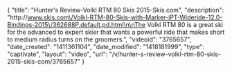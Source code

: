 {
    "title": "Hunter's Review-Volkl RTM 80 Skis 2015-Skis.com",
    "description": "http:\/\/www.skis.com\/Volkl-RTM-80-Skis-with-Marker-iPT-Wideride-12.0-Bindings-2015\/362688P,default,pd.html\n\nThe Volkl RTM 80 is a great ski for the advanced to expert skier that wants a powerful ride that makes short to medium radius turns on the groomers.",
    "videoid": "3765657",
    "date_created": "1411361104",
    "date_modified": "1418181999",
    "type": "captivate",
    "layout": "video",
    "url": "\/v\/hunter-s-review-volkl-rtm-80-skis-2015-skis-com\/3765657"
}